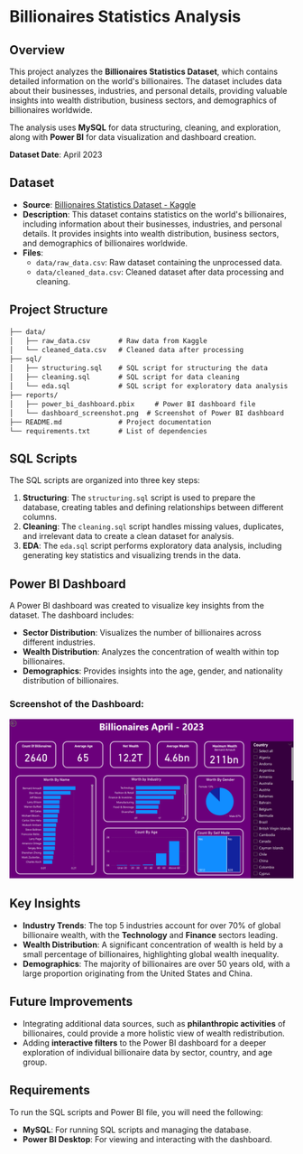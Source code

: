 
# Billionaires Statistics Analysis

## Overview
This project analyzes the **Billionaires Statistics Dataset**, which contains detailed information on the world's billionaires. The dataset includes data about their businesses, industries, and personal details, providing valuable insights into wealth distribution, business sectors, and demographics of billionaires worldwide.

The analysis uses **MySQL** for data structuring, cleaning, and exploration, along with **Power BI** for data visualization and dashboard creation.

**Dataset Date**: April 2023

## Dataset
- **Source**: [Billionaires Statistics Dataset - Kaggle](https://www.kaggle.com/datasets/nelgiriyewithana/billionaires-statistics-dataset)
- **Description**: This dataset contains statistics on the world's billionaires, including information about their businesses, industries, and personal details. It provides insights into wealth distribution, business sectors, and demographics of billionaires worldwide.
- **Files**:
  - `data/raw_data.csv`: Raw dataset containing the unprocessed data.
  - `data/cleaned_data.csv`: Cleaned dataset after data processing and cleaning.

## Project Structure
```
├── data/
│   ├── raw_data.csv       # Raw data from Kaggle
│   └── cleaned_data.csv   # Cleaned data after processing
├── sql/
│   ├── structuring.sql    # SQL script for structuring the data
│   ├── cleaning.sql       # SQL script for data cleaning
│   └── eda.sql            # SQL script for exploratory data analysis
├── reports/
│   ├── power_bi_dashboard.pbix     # Power BI dashboard file
│   └── dashboard_screenshot.png  # Screenshot of Power BI dashboard
├── README.md              # Project documentation
└── requirements.txt       # List of dependencies
```

## SQL Scripts
The SQL scripts are organized into three key steps:
1. **Structuring**: The `structuring.sql` script is used to prepare the database, creating tables and defining relationships between different columns.
2. **Cleaning**: The `cleaning.sql` script handles missing values, duplicates, and irrelevant data to create a clean dataset for analysis.
3. **EDA**: The `eda.sql` script performs exploratory data analysis, including generating key statistics and visualizing trends in the data.

## Power BI Dashboard
A Power BI dashboard was created to visualize key insights from the dataset. The dashboard includes:
- **Sector Distribution**: Visualizes the number of billionaires across different industries.
- **Wealth Distribution**: Analyzes the concentration of wealth within top billionaires.
- **Demographics**: Provides insights into the age, gender, and nationality distribution of billionaires.

### Screenshot of the Dashboard:
![Power BI Dashboard Screenshot](reports/dashboard_screenshot.png)

## Key Insights
- **Industry Trends**: The top 5 industries account for over 70% of global billionaire wealth, with the **Technology** and **Finance** sectors leading.
- **Wealth Distribution**: A significant concentration of wealth is held by a small percentage of billionaires, highlighting global wealth inequality.
- **Demographics**: The majority of billionaires are over 50 years old, with a large proportion originating from the United States and China.

## Future Improvements
- Integrating additional data sources, such as **philanthropic activities** of billionaires, could provide a more holistic view of wealth redistribution.
- Adding **interactive filters** to the Power BI dashboard for a deeper exploration of individual billionaire data by sector, country, and age group.

## Requirements
To run the SQL scripts and Power BI file, you will need the following:
- **MySQL**: For running SQL scripts and managing the database.
- **Power BI Desktop**: For viewing and interacting with the dashboard.
